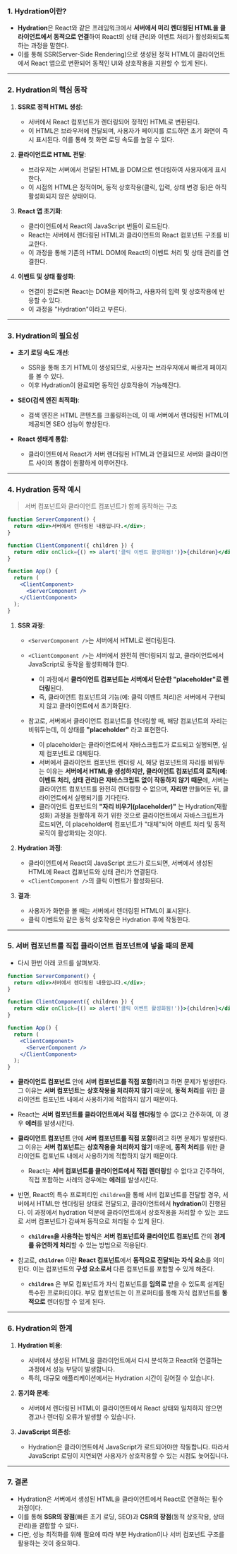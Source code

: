 
### 1. Hydration이란?

- **Hydration**은 React와 같은 프레임워크에서 **서버에서 미리 렌더링된 HTML을 클라이언트에서 동적으로 연결**하여 React의 상태 관리와 이벤트 처리가 활성화되도록 하는 과정을 말한다. 
- 이를 통해 SSR(Server-Side Rendering)으로 생성된 정적 HTML이 클라이언트에서 React 앱으로 변환되어 동적인 UI와 상호작용을 지원할 수 있게 된다.

---
### 2. Hydration의 핵심 동작

1. **SSR로 정적 HTML 생성**:
    - 서버에서 React 컴포넌트가 렌더링되어 정적인 HTML로 변환된다.
    - 이 HTML은 브라우저에 전달되며, 사용자가 페이지를 로드하면 초기 화면이 즉시 표시된다. 이를 통해 첫 화면 로딩 속도를 높일 수 있다.

2. **클라이언트로 HTML 전달**:
    - 브라우저는 서버에서 전달된 HTML을 DOM으로 렌더링하여 사용자에게 표시한다.
    - 이 시점의 HTML은 정적이며, 동적 상호작용(클릭, 입력, 상태 변경 등)은 아직 활성화되지 않은 상태이다.

3. **React 앱 초기화**:
    - 클라이언트에서 React의 JavaScript 번들이 로드된다.
    - React는 서버에서 렌더링된 HTML과 클라이언트의 React 컴포넌트 구조를 비교한다.
    - 이 과정을 통해 기존의 HTML DOM에 React의 이벤트 처리 및 상태 관리를 연결한다.

4. **이벤트 및 상태 활성화**:
    - 연결이 완료되면 React는 DOM을 제어하고, 사용자의 입력 및 상호작용에 반응할 수 있다.
    - 이 과정을 "Hydration"이라고 부른다.

---
### 3. Hydration의 필요성

- **초기 로딩 속도 개선**:
    - SSR을 통해 초기 HTML이 생성되므로, 사용자는 브라우저에서 빠르게 페이지를 볼 수 있다.
    - 이후 Hydration이 완료되면 동적인 상호작용이 가능해진다.

- **SEO(검색 엔진 최적화)**:
    - 검색 엔진은 HTML 콘텐츠를 크롤링하는데, 이 때 서버에서 렌더링된 HTML이 제공되면 SEO 성능이 향상된다.

- **React 생태계 통합**:
    - 클라이언트에서 React가 서버 렌더링된 HTML과 연결되므로 서버와 클라이언트 사이의 통합이 원활하게 이루어진다.

---
### 4. Hydration 동작 예시

> 서버 컴포넌트와 클라이언트 컴포넌트가 함께 동작하는 구조
```jsx
function ServerComponent() {
  return <div>서버에서 렌더링된 내용입니다.</div>;
}

function ClientComponent({ children }) {
  return <div onClick={() => alert('클릭 이벤트 활성화됨!')}>{children}</div>;
}

function App() {
  return (
    <ClientComponent>
      <ServerComponent />
    </ClientComponent>
  );
}
```

1. **SSR 과정**:
	- `<ServerComponent />`는 서버에서 HTML로 렌더링된다.
	- `<ClientComponent />`는 서버에서 완전히 렌더링되지 않고, 클라이언트에서 JavaScript로 동작을 활성화해야 한다.  
		- 이 과정에서 **클라이언트 컴포넌트는 서버에서 단순한 "placeholder"로 렌더링**된다.
		- 즉, 클라이언트 컴포넌트의 기능(예: 클릭 이벤트 처리)은 서버에서 구현되지 않고 클라이언트에서 초기화된다.
	
	- 참고로, 서버에서 클라이언트 컴포넌트를 렌더링할 때, 해당 컴포넌트의 자리는 비워두는데, 이 상태를 **"placeholder"** 라고 표현한다.
		- 이 placeholder는 클라이언트에서 자바스크립트가 로드되고 실행되면, 실제 컴포넌트로 대체된다.
		- 서버에서 클라이언트 컴포넌트 렌더링 시, 해당 컴포넌트의 자리를 비워두는 이유는 **서버에서 HTML을 생성하지만, 클라이언트 컴포넌트의 로직(예: 이벤트 처리, 상태 관리)은 자바스크립트 없이 작동하지 않기 때문**에, 서버는 클라이언트 컴포넌트를 완전히 렌더링할 수 없으며, **자리만** 만들어둔 뒤, 클라이언트에서 실행되기를 기다린다.
		- 클라이언트 컴포넌트의 **"자리 비우기(placeholder)"** 는 Hydration(재활성화) 과정을 원활하게 하기 위한 것으로 클라이언트에서 자바스크립트가 로드되면, 이 placeholder에 컴포넌트가 "대체"되어 이벤트 처리 및 동적 로직이 활성화되는 것이다.

2. **Hydration 과정**:
    - 클라이언트에서 React의 JavaScript 코드가 로드되면, 서버에서 생성된 HTML에 React 컴포넌트와 상태 관리가 연결된다.
    - `<ClientComponent />`의 클릭 이벤트가 활성화된다.

3. **결과**:
    - 사용자가 화면을 볼 때는 서버에서 렌더링된 HTML이 표시된다.
    - 클릭 이벤트와 같은 동적 상호작용은 Hydration 후에 작동한다.

---
### 5. 서버 컴포넌트를 직접 클라이언트 컴포넌트에 넣을 때의 문제

- 다시 한번 아래 코드를 살펴보자.
```jsx
function ServerComponent() {
  return <div>서버에서 렌더링된 내용입니다.</div>;
}

function ClientComponent({ children }) {
  return <div onClick={() => alert('클릭 이벤트 활성화됨!')}>{children}</div>;
}

function App() {
  return (
    <ClientComponent>
      <ServerComponent />
    </ClientComponent>
  );
}
```
- **클라이언트 컴포넌트** 안에 **서버 컴포넌트를 직접 포함**하려고 하면 문제가 발생한다. 그 이유는 **서버 컴포넌트**는 **상호작용을 처리하지 않기** 때문에, **동적 처리**를 위한 클라이언트 컴포넌트 내에서 사용하기에 적합하지 않기 때문이다.
- React는 **서버 컴포넌트를 클라이언트에서 직접 렌더링**할 수 없다고 간주하여, 이 경우 **에러**를 발생시킨다.
- **클라이언트 컴포넌트** 안에 **서버 컴포넌트를 직접 포함**하려고 하면 문제가 발생한다. 그 이유는 **서버 컴포넌트**는 **상호작용을 처리하지 않기** 때문에, **동적 처리**를 위한 클라이언트 컴포넌트 내에서 사용하기에 적합하지 않기 때문이다.
	- React는 **서버 컴포넌트를 클라이언트에서 직접 렌더링**할 수 없다고 간주하여, 직접 포함하는 사례의 경우에는 **에러**를 발생시킨다.

- 반면, React의 특수 프로퍼티인 `children`을 통해 서버 컴포넌트를 전달할 경우, 서버에서 HTML만 렌더링된 상태로 전달되고, 클라이언트에서 **hydration**이 진행된다. 이 과정에서 hydration 덕분에 클라이언트에서 상호작용을 처리할 수 있는 코드로 서버 컴포넌트가 감싸져 동적으로 처리될 수 있게 된다.
	- **`children`을 사용하는 방식**은 **서버 컴포넌트와 클라이언트 컴포넌트** 간의 **경계를 유연하게 처리**할 수 있는 방법으로 적용된다.

- 참고로, **`children`** 이란 **React 컴포넌트**에서 **동적으로 전달되는 자식 요소**를 의미한다. 이는 컴포넌트의 **구성 요소로서** 다른 컴포넌트를 포함할 수 있게 해준다.
	- **`children`** 은 부모 컴포넌트가 자식 컴포넌트를 **임의로** 받을 수 있도록 설계된 특수한 프로퍼티이다. 부모 컴포넌트는 이 프로퍼티를 통해 자식 컴포넌트를 **동적으로** 렌더링할 수 있게 된다.

---
### 6. Hydration의 한계

1. **Hydration 비용**:
    - 서버에서 생성된 HTML을 클라이언트에서 다시 분석하고 React와 연결하는 과정에서 성능 부담이 발생합니다.
    - 특히, 대규모 애플리케이션에서는 Hydration 시간이 길어질 수 있습니다.

2. **동기화 문제**:
    - 서버에서 렌더링된 HTML이 클라이언트에서 React 상태와 일치하지 않으면 경고나 렌더링 오류가 발생할 수 있습니다.

3. **JavaScript 의존성**:
    - Hydration은 클라이언트에서 JavaScript가 로드되어야만 작동합니다. 따라서 JavaScript 로딩이 지연되면 사용자가 상호작용할 수 있는 시점도 늦어집니다.

---
### 7. 결론

- Hydration은 서버에서 생성된 HTML을 클라이언트에서 React로 연결하는 필수 과정이다.
- 이를 통해 **SSR의 장점**(빠른 초기 로딩, SEO)과 **CSR의 장점**(동적 상호작용, 상태 관리)을 결합할 수 있다.
- 다만, 성능 최적화를 위해 필요에 따라 부분 Hydration이나 서버 컴포넌트 구조를 활용하는 것이 중요하다.